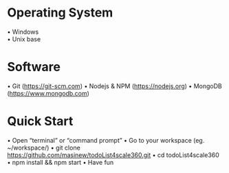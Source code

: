# Operating System
•	Windows<br/>
•	Unix base

# Software
•	Git (https://git-scm.com)
•	Nodejs & NPM (https://nodejs.org)
•	MongoDB (https://www.mongodb.com)

# Quick Start
•	Open “terminal” or “command prompt”
•	Go to your workspace (eg. ~/workspace/)
•	git clone https://github.com/masinew/todoList4scale360.git
•	cd todoList4scale360
•	npm install && npm start
•	Have fun

